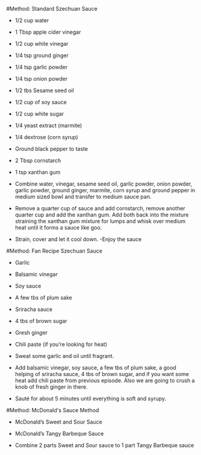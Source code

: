 #Method: Standard Szechuan Sauce
 - 1/2 cup water
 - 1 Tbsp apple cider vinegar
 - 1/2 cup white vinegar
 - 1/4 tsp ground ginger
 - 1/4 tsp garlic powder
 - 1/4 tsp onion powder
 - 1/2 tbs Sesame seed oil
 - 1/2 cup of soy sauce
 - 1/2 cup white sugar
 - 1/4 yeast extract (marmite)
 - 1/4 dextrose (corn syrup)
 - Ground black pepper to taste
 - 2 Tbsp cornstarch
 - 1 tsp xanthan gum


  - Combine water, vinegar, sesame seed oil, garlic powder, onion powder, garlic powder, ground ginger, marmite, corn syrup and ground pepper in medium sized bowl and transfer to medium sauce pan.
  -  Remove a quarter cup of sauce and add cornstarch, remove another quarter cup and add the xanthan gum. Add both back into the mixture straining the xanthan gum mixture for lumps and whisk over medium heat until it forms a sauce like goo.
  - Strain, cover and let it cool down.
  -Enjoy the sauce

#Method: Fan Recipe Szechuan Sauce
 - Garlic
 - Balsamic vinegar
 - Soy sauce
 - A few tbs of plum sake
 - Sriracha sauce
 - 4 tbs of brown sugar
 - Gresh ginger
 - Chili paste (if you’re looking for heat)

 - Sweat some garlic and oil until fragrant.
 - Add balsamic vinegar, soy sauce, a few tbs of plum sake, a good helping of sriracha sauce, 4 tbs of brown sugar, and if you want some heat add chili paste from previous episode. Also we are going to crush a knob of fresh ginger in there.
 - Sauté for about 5 minutes until everything is soft and syrupy.


#Method: McDonald's Sauce Method
 - McDonald’s Sweet and Sour Sauce
 - McDonald’s Tangy Barbeque Sauce

 - Combine 2 parts Sweet and Sour sauce to 1 part Tangy Barbeque sauce
